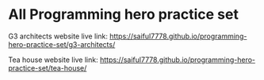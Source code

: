 # All Programming hero practice set

G3 architects website live link: https://saiful7778.github.io/programming-hero-practice-set/g3-architects/

Tea house website live link: https://saiful7778.github.io/programming-hero-practice-set/tea-house/
